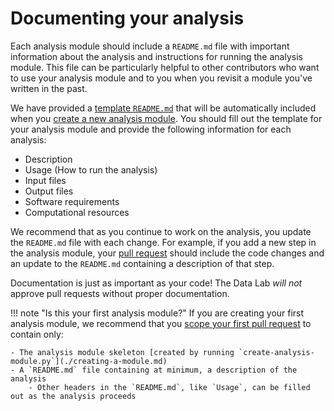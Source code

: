 # Documenting your analysis

Each analysis module should include a `README.md` file with important information about the analysis and instructions for running the analysis module.
This file can be particularly helpful to other contributors who want to use your analysis module and to you when you revisit a module you've written in the past.

We have provided a [template `README.md`](https://github.com/AlexsLemonade/OpenScPCA-analysis/blob/main/templates/analysis-module/README.md) that will be automatically included when you [create a new analysis module](./creating-a-module.md).
You should fill out the template for your analysis module and provide the following information for each analysis:

- Description
- Usage (How to run the analysis)
- Input files
- Output files
- Software requirements
- Computational resources

We recommend that as you continue to work on the analysis, you update the `README.md` file with each change.
For example, if you add a new step in the analysis module, your [pull request](../creating-pull-requests/index.md) should include the code changes and an update to the `README.md` containing a description of that step.

Documentation is just as important as your code!
The Data Lab _will not_ approve pull requests without proper documentation.

!!! note "Is this your first analysis module?"
    If you are creating your first analysis module, we recommend that you [scope your first pull request](../creating-pull-requests/scoping-pull-requests.md) to contain only:

    - The analysis module skeleton [created by running `create-analysis-module.py`](./creating-a-module.md)
    - A `README.md` file containing at minimum, a description of the analysis
        - Other headers in the `README.md`, like `Usage`, can be filled out as the analysis proceeds
